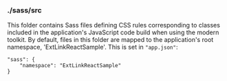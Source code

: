 ### ./sass/src

This folder contains Sass files defining CSS rules corresponding to classes
included in the application's JavaScript code build when using the modern toolkit.
By default, files in this folder are mapped to the application's root namespace, 'ExtLinkReactSample'.
This is set in `"app.json"`:

    "sass": {
        "namespace": "ExtLinkReactSample"
    }